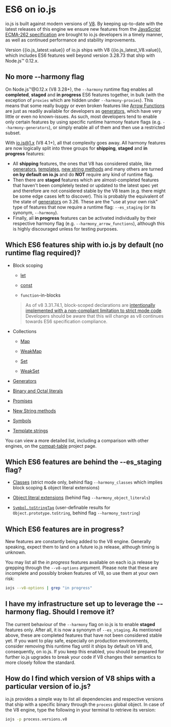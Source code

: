 # ES6 on io.js

io.js is built against modern versions of [V8](https://code.google.com/p/v8/). By keeping up-to-date with the latest releases of this engine we ensure new features from the [JavaScript ECMA-262 specification](http://www.ecma-international.org/publications/standards/Ecma-262.htm) are brought to io.js developers in a timely manner, as well as continued performance and stability improvements.

Version {{io.js_latest.value}} of io.js ships with V8 {{io.js_latest_V8.value}}, which includes ES6 features well beyond version 3.28.73 that ship with Node.js™ 0.12.x.

## No more --harmony flag

On Node.js™@0.12.x (V8 3.28+), the `--harmony` runtime flag enables all **completed**, **staged** and **in progress** ES6 features together, in bulk (with the exception of `proxies` which are hidden under `--harmony-proxies`). This means that some really buggy or even broken features like [Arrow Functions](https://developer.mozilla.org/en-US/docs/Web/JavaScript/Reference/Functions/Arrow_functions) are just as readily available for developers as [generators](https://developer.mozilla.org/en-US/docs/Web/JavaScript/Reference/Statements/function*), which have very little or even no known-issues. As such, most developers tend to enable only certain features by using specific runtime harmony feature flags (e.g. `--harmony-generators`), or simply enable all of them and then use a restricted subset.

With io.js@1.x (V8 4.1+), all that complexity goes away. All harmony features are now logically split into three groups for **shipping**, **staged** and **in progress** features:

*   All **shipping** features, the ones that V8 has considered stable, like [generators](https://developer.mozilla.org/en-US/docs/Web/JavaScript/Reference/Statements/function*), [templates](https://developer.mozilla.org/en-US/docs/Web/JavaScript/Reference/template_strings), [new string methods](https://developer.mozilla.org/en-US/docs/Web/JavaScript/New_in_JavaScript/ECMAScript_6_support_in_Mozilla#Additions_to_the_String_object) and many others are turned **on by default on io.js** and do **NOT** require any kind of runtime flag.
*   Then there are **staged** features which are almost-completed features that haven't been completely tested or updated to the latest spec yet and therefore are not considered stable by the V8 team (e.g. there might be some edge cases left to discover). This is probably the equivalent of the state of [generators](https://developer.mozilla.org/en-US/docs/Web/JavaScript/Reference/Statements/function*) on 3.26. These are the "use at your own risk" type of features that now require a runtime flag: `--es_staging` (or its synonym, `--harmony`).
*   Finally, all **in progress** features can be activated individually by their respective harmony flag (e.g. `--harmony_arrow_functions`), although this is highly discouraged unless for testing purposes.

## Which ES6 features ship with io.js by default (no runtime flag required)?


*   Block scoping

    *   [let](https://developer.mozilla.org/en-US/docs/Web/JavaScript/Reference/Statements/let)

    *   [const](https://developer.mozilla.org/en-US/docs/Web/JavaScript/Reference/Statements/const)

    *   `function`-in-blocks

    >As of v8 3.31.74.1, block-scoped declarations are [intentionally implemented with a non-compliant limitation to strict mode code](https://groups.google.com/forum/#!topic/v8-users/3UXNCkAU8Es). Developers should be aware that this will change as v8 continues towards ES6 specification compliance.

*   Collections

    *   [Map](https://developer.mozilla.org/en-US/docs/Web/JavaScript/Reference/Global_Objects/Map)

    *   [WeakMap](https://developer.mozilla.org/en-US/docs/Web/JavaScript/Reference/Global_Objects/WeakMap)

    *   [Set](https://developer.mozilla.org/en-US/docs/Web/JavaScript/Reference/Global_Objects/Set)

    *   [WeakSet](https://developer.mozilla.org/en-US/docs/Web/JavaScript/Reference/Global_Objects/WeakSet)

*   [Generators](https://developer.mozilla.org/en-US/docs/Web/JavaScript/Reference/Statements/function*)

*   [Binary and Octal literals](https://developer.mozilla.org/en-US/docs/Web/JavaScript/Reference/Lexical_grammar#Numeric_literals)

*   [Promises](https://developer.mozilla.org/en-US/docs/Web/JavaScript/Reference/Global_Objects/Promise)

*   [New String methods](https://developer.mozilla.org/en-US/docs/Web/JavaScript/New_in_JavaScript/ECMAScript_6_support_in_Mozilla#Additions_to_the_String_object)

*   [Symbols](https://developer.mozilla.org/en-US/docs/Web/JavaScript/Reference/Global_Objects/Symbol)

*   [Template strings](https://developer.mozilla.org/en-US/docs/Web/JavaScript/Reference/template_strings)

You can view a more detailed list, including a comparison with other engines, on the [compat-table](https://kangax.github.io/compat-table/es6/) project page.

## Which ES6 features are behind the --es_staging flag?

*   [Classes](https://github.com/lukehoban/es6features#classes) (strict mode only, behind flag `--harmony_classes` which implies block scoping & object literal extensions)

*   [Object literal extensions](https://github.com/lukehoban/es6features#enhanced-object-literals) (behind flag `--harmony_object_literals`)

*   [`Symbol.toStringTag`](https://developer.mozilla.org/en-US/docs/Web/JavaScript/Reference/Global_Objects/Symbol) (user-definable results for `Object.prototype.toString`, behind flag `--harmony_tostring`)

## Which ES6 features are in progress?

New features are constantly being added to the V8 engine. Generally speaking, expect them to land on a future io.js release, although timing is unknown.

You may list all the *in progress* features available on each io.js release by grepping through the `--v8-options` argument. Please note that these are incomplete and possibly broken features of V8, so use them at your own risk:

```sh
iojs --v8-options | grep "in progress"
```

## I have my infrastructure set up to leverage the --harmony flag. Should I remove it?

The current behaviour of the `--harmony` flag on io.js is to enable **staged** features only. After all, it is now a synonym of `--es_staging`. As mentioned above, these are completed features that have not been considered stable yet. If you want to play safe, especially on production environments, consider removing this runtime flag until it ships by default on V8 and, consequently, on io.js. If you keep this enabled, you should be prepared for further io.js upgrades to break your code if V8 changes their semantics to more closely follow the standard.

## How do I find which version of V8 ships with a particular version of io.js?

io.js provides a simple way to list all dependencies and respective versions that ship with a specific binary through the `process` global object. In case of the V8 engine, type the following in your terminal to retrieve its version:

```sh
iojs -p process.versions.v8
```
